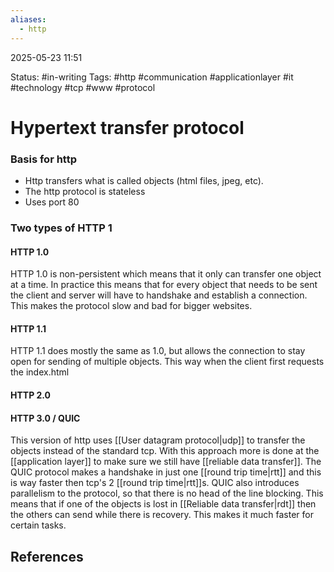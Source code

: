 ```yaml
---
aliases:
  - http
---
```


2025-05-23 11:51

Status: #in-writing 
Tags: #http #communication #applicationlayer #it #technology #tcp #www #protocol 

# Hypertext transfer protocol

### Basis for http
- Http transfers what is called objects (html files, jpeg, etc).
- The http protocol is stateless
- Uses port 80

### Two types of HTTP 1
#### HTTP 1.0
HTTP 1.0 is non-persistent which means that it only can transfer one object at a time. In practice this means that for every object that needs to be sent the client and server will have to handshake and establish a connection. This makes the protocol slow and bad for bigger websites. 

#### HTTP 1.1
HTTP 1.1 does mostly the same as 1.0, but allows the connection to stay open for sending of multiple objects. This way when the client first requests the index.html 

#### HTTP 2.0
#### HTTP 3.0 / QUIC
This version of http uses [[User datagram protocol|udp]] to transfer the objects instead of the standard tcp. With this approach more is done at the [[application layer]] to make sure we still have [[reliable data transfer]]. The QUIC protocol makes a handshake in just one [[round trip time|rtt]] and this is way faster then tcp's 2 [[round trip time|rtt]]s. QUIC also introduces parallelism to the protocol, so that there is no head of the line blocking. This means that if one of the objects is lost in [[Reliable data transfer|rdt]] then the others can send while there is recovery. This makes it much faster for certain tasks.


## References